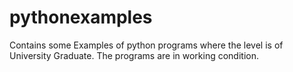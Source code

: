 # pythonexamples
Contains some Examples of python programs where the level is of University Graduate. The programs are in working condition.
